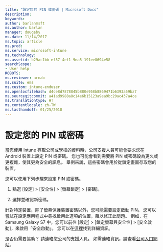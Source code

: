 ```yaml
---
title: "設定您的 PIN 或密碼 | Microsoft Docs"
description: 
keywords: 
author: barlanmsft
ms.author: barlan
manager: dougeby
ms.date: 11/14/2017
ms.topic: article
ms.prod: 
ms.service: microsoft-intune
ms.technology: 
ms.assetid: b29ac1bb-ef57-4ef1-9ea5-191ee8694e58
searchScope:
- User help
ROBOTS: 
ms.reviewer: arnab
ms.suite: ems
ms.custom: intune-enduser
ms.openlocfilehash: d4ce8d7878845b880e958b8869471b6393a59ba7
ms.sourcegitcommit: a41ad9988a8c14e6b15123a9ea9bc29ac437a4ce
ms.translationtype: HT
ms.contentlocale: zh-TW
ms.lasthandoff: 01/25/2018
---
```

# <a name="set-your-pin-or-password"></a>設定您的 PIN 或密碼

當您使用 Intune 存取公司或學校的資料時，公司支援人員可能會要求您在 Android 裝置上設定 PIN 或密碼。 您也可能會看到需要將 PIN 或密碼設為更久或更複雜，使其更為安全的訊息。 舉例來說，這些密碼會用於從鎖定畫面存取您的裝置。

您可以使用下列步驟來設定 PIN 或密碼。

1.  點選 [設定] > [安全性] > [螢幕鎖定] > [密碼]。

2.  選擇並確認新密碼。

針對特定裝置，除了螢幕保護裝置密碼以外，您可能需要設定啟動 PIN。 您可以嘗試在設定應用程式中尋找啟用此選項的位置，藉以修正此問題。 例如，在 Samsung Galaxy S7 中，您可以前往 [設定] > [鎖定螢幕與安全性] > [安全啟動]，來啟用「安全啟動」。 您可以在[這裡](/intune-user-help/your-device-appears-encrypted-but-cp-says-otherwise)找到詳細資訊。 

是否仍需要協助？ 請連絡您公司的支援人員。 如需連絡資訊，請查看[公司入口網站](https://portal.manage.microsoft.com#HelpDeskDialog)。
